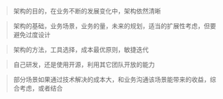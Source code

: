 

> 架构的目的，在业务不断的发展变化中，架构依然清晰

> 架构的基础，业务场景，业务的量，未来的规划，适当的扩展性考虑，但要避免过度设计

> 架构的方法，工具选择，成本最优原则，敏捷迭代

> 自己研发，还是使用开源，利用其它团队开放的能力

> 部分场景如果通过技术解决的成本大，和业务沟通该场景能带来的收益，综合考虑，或者结合